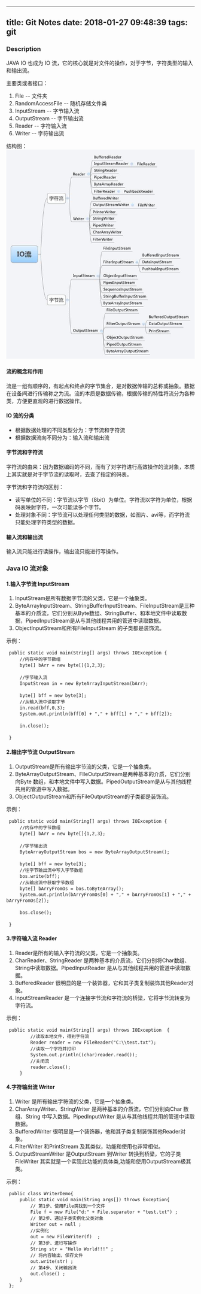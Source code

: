 ------------------
title: Git Notes
date: 2018-01-27 09:48:39
tags: git
---

### Description
JAVA IO 也成为 IO 流，它的核心就是对文件的操作，对于字节，字符类型的输入和输出流。   

主要类或者接口：
1. File -- 文件夹
2. RandomAccessFile -- 随机存储文件类
3. InputStream -- 字节输入流
4. OutputStream -- 字节输出流
5. Reader -- 字符输入流
6. Writer -- 字符输出流   

结构图：   
![java流类结构图](/picture/java-io.jpg)

#### 流的概念和作用
流是一组有顺序的，有起点和终点的字节集合，是对数据传输的总称或抽象。数据在设备间进行传输称之为流。流的本质是数据传输，根据传输的特性将流分为各种类，方便更直观的进行数据操作。   

#### IO 流的分类
- 根据数据处理的不同类型分为：字节流和字符流
- 根据数据流向不同分为：输入流和输出流

#### 字节流和字符流
字符流的由来：因为数据编码的不同，而有了对字符进行高效操作的流对象，本质上其实就是对于字节流的读取时，去查了指定的码表。
   
字节流和字符流的区别：
- 读写单位的不同：字节流以字节（8bit）为单位。字符流以字符为单位，根据码表映射字符，一次可能读多个字节。
- 处理对象不同：字节流可以处理任何类型的数据，如图片、avi等，而字符流只能处理字符类型的数据。   

#### 输入流和输出流
输入流只能进行读操作，输出流只能进行写操作。

### Java IO 流对象
#### 1.输入字节流 InputStream
1. InputStream是所有数据字节流的父类，它是一个抽象类。
2. ByteArrayInputStream、StringBufferInputStream、FileInputStream是三种基本的介质流，它们分别从Byte数组、StringBuffer、和本地文件中读取数据，PipedInputStream是从与其他线程共用的管道中读取数据。
3. ObjectInputStream和所有FileInputStream 的子类都是装饰流。   

示例：
   ```
    public static void main(String[] args) throws IOException {
        //内存中的字节数组
        byte[] bArr = new byte[]{1,2,3};
                      
        //字节输入流
        InputStream in = new ByteArrayInputStream(bArr);
                   
        byte[] bff = new byte[3];
        //从输入流中读取字节
        in.read(bff,0,3);
        System.out.println(bff[0] + "," + bff[1] + "," + bff[2]);  
        
        in.close();
    
    }
   ```
#### 2.输出字节流 OutputStream
1. OutputStream是所有输出字节流的父类，它是一个抽象类。
2. ByteArrayOutputStream、FIleOutputStream是两种基本的介质，它们分别向Byte 数组，和本地文件中写入数据。PipedOutputStream是从与其他线程共用的管道中写入数据。
3. ObjectOutputStream和所有FileOutputStream的子类都是装饰流。

示例：
   ```
    public static void main(String[] args) throws IOException {
        //内存中的字节数组
        byte[] bArr = new byte[]{1,2,3};
                      
        //字节输出流
        ByteArrayOutputStream bos = new ByteArrayOutputStream();
                   
        byte[] bff = new byte[3];
        //往字节输出流中写入字节数组
        bos.write(bff);
        //从输出流中获取字节数组
        byte[] bArryFromOs = bos.toByteArray();
        System.out.println(bArryFromOs[0] + "," + bArryFromOs[1] + "," + bArryFromOs[2]); 
        
        bos.close();
    
    }
   ```
#### 3.字符输入流 Reader
1. Reader是所有的输入字符流的父类，它是一个抽象类。
2. CharReader、StringReader 是两种基本的介质流，它们分别将Char数组、String中读取数据。PipedInputReader 是从与其他线程共用的管道中读取数据。
3. BufferedReader 很明显的是一个装饰器，它和其子类复制装饰其他Reader对象。
4. InputStreamReader 是一个连接字节流和字符流的桥梁，它将字节流转变为字符流。

示例：
   ```
    public static void main(String[] args) throws IOException  {
            //读取本地文件，得到字符流
            Reader reader = new FileReader("C:\\test.txt");
            //读取一个字符并打印
            System.out.println((char)reader.read());
            //关闭流
            reader.close();
        }
   ```
#### 4.字符输出流 Writer
1. Writer 是所有输出字符流的父类，它是一个抽象类。
2. CharArrayWriter、StringWriter 是两种基本的介质流，它们分别向Char 数组、String 中写入数据。PipedInputWriter 是从与其他线程共用的管道中读取数据。
3. BufferedWriter 很明显是一个装饰器，他和其子类复制装饰其他Reader对象。
4. FilterWriter 和PrintStream 及其类似，功能和使用也非常相似。
5. OutputStreamWriter 是OutputStream 到Writer 转换到桥梁，它的子类FileWriter 其实就是一个实现此功能的具体类,功能和使用OutputStream极其类。

示例：
   ```
    public class WriterDemo{
        public static void main(String args[]) throws Exception{  
            // 第1步、使用File类找到一个文件
            File f = new File("d:" + File.separator + "test.txt") ;    
            // 第2步、通过子类实例化父类对象
            Writer out = null ; 
            //实例化 
            out = new FileWriter(f)  ;      
            // 第3步、进行写操作
            String str = "Hello World!!!" ;  
            // 将内容输出，保存文件
            out.write(str) ;                        
            // 第4步、关闭输出流
            out.close() ;                      
        }
    };
   ```